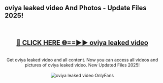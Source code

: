 <h2>oviya leaked video And Photos - Update Files 2025!</h2>
<br>
<div align="center">
<h2><a href="https://top-ai-tools.click/QrbHav" rel="nofollow">🔴 CLICK HERE 🌐==►► oviya leaked video</a></h2>
<br>
Get oviya leaked video and all content. Now you can access all videos and pictures of oviya leaked video. New Updated Files 2025!
<br>
<br>
<a href="https://top-ai-tools.click/QrbHav" rel="nofollow" data-target="animated-image.originalLink"><img src="https://i.ibb.co.com/WyWwxjT/player-gif2.gif" alt="oviya leaked video OnlyFans" style="max-width: 100%; display: inline-block;" data-target="animated-image.originalImage"></a>
</div>
<br>